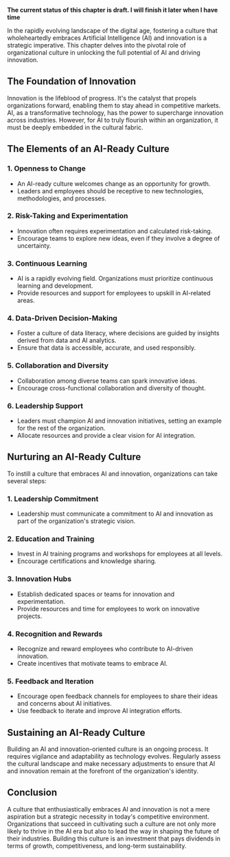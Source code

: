 **The current status of this chapter is draft. I will finish it later when I have time**

In the rapidly evolving landscape of the digital age, fostering a culture that wholeheartedly embraces Artificial Intelligence (AI) and innovation is a strategic imperative. This chapter delves into the pivotal role of organizational culture in unlocking the full potential of AI and driving innovation.

The Foundation of Innovation
----------------------------

Innovation is the lifeblood of progress. It's the catalyst that propels organizations forward, enabling them to stay ahead in competitive markets. AI, as a transformative technology, has the power to supercharge innovation across industries. However, for AI to truly flourish within an organization, it must be deeply embedded in the cultural fabric.

The Elements of an AI-Ready Culture
-----------------------------------

### 1. **Openness to Change**

* An AI-ready culture welcomes change as an opportunity for growth.
* Leaders and employees should be receptive to new technologies, methodologies, and processes.

### 2. **Risk-Taking and Experimentation**

* Innovation often requires experimentation and calculated risk-taking.
* Encourage teams to explore new ideas, even if they involve a degree of uncertainty.

### 3. **Continuous Learning**

* AI is a rapidly evolving field. Organizations must prioritize continuous learning and development.
* Provide resources and support for employees to upskill in AI-related areas.

### 4. **Data-Driven Decision-Making**

* Foster a culture of data literacy, where decisions are guided by insights derived from data and AI analytics.
* Ensure that data is accessible, accurate, and used responsibly.

### 5. **Collaboration and Diversity**

* Collaboration among diverse teams can spark innovative ideas.
* Encourage cross-functional collaboration and diversity of thought.

### 6. **Leadership Support**

* Leaders must champion AI and innovation initiatives, setting an example for the rest of the organization.
* Allocate resources and provide a clear vision for AI integration.

Nurturing an AI-Ready Culture
-----------------------------

To instill a culture that embraces AI and innovation, organizations can take several steps:

### 1. **Leadership Commitment**

* Leadership must communicate a commitment to AI and innovation as part of the organization's strategic vision.

### 2. **Education and Training**

* Invest in AI training programs and workshops for employees at all levels.
* Encourage certifications and knowledge sharing.

### 3. **Innovation Hubs**

* Establish dedicated spaces or teams for innovation and experimentation.
* Provide resources and time for employees to work on innovative projects.

### 4. **Recognition and Rewards**

* Recognize and reward employees who contribute to AI-driven innovation.
* Create incentives that motivate teams to embrace AI.

### 5. **Feedback and Iteration**

* Encourage open feedback channels for employees to share their ideas and concerns about AI initiatives.
* Use feedback to iterate and improve AI integration efforts.

Sustaining an AI-Ready Culture
------------------------------

Building an AI and innovation-oriented culture is an ongoing process. It requires vigilance and adaptability as technology evolves. Regularly assess the cultural landscape and make necessary adjustments to ensure that AI and innovation remain at the forefront of the organization's identity.

Conclusion
----------

A culture that enthusiastically embraces AI and innovation is not a mere aspiration but a strategic necessity in today's competitive environment. Organizations that succeed in cultivating such a culture are not only more likely to thrive in the AI era but also to lead the way in shaping the future of their industries. Building this culture is an investment that pays dividends in terms of growth, competitiveness, and long-term sustainability.
